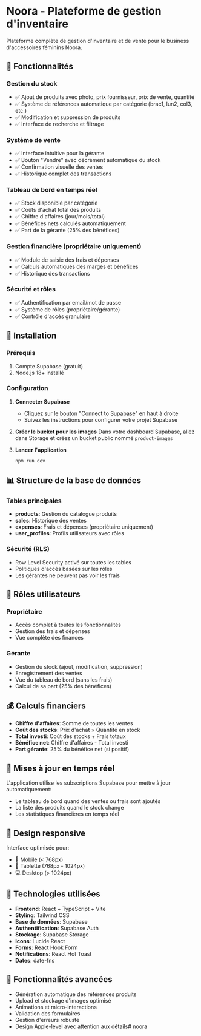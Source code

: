 # Noora - Plateforme de gestion d'inventaire

Plateforme complète de gestion d'inventaire et de vente pour le business d'accessoires féminins Noora.

## 🎯 Fonctionnalités

### Gestion du stock
- ✅ Ajout de produits avec photo, prix fournisseur, prix de vente, quantité
- ✅ Système de références automatique par catégorie (brac1, lun2, col3, etc.)
- ✅ Modification et suppression de produits
- ✅ Interface de recherche et filtrage

### Système de vente
- ✅ Interface intuitive pour la gérante
- ✅ Bouton "Vendre" avec décrément automatique du stock
- ✅ Confirmation visuelle des ventes
- ✅ Historique complet des transactions

### Tableau de bord en temps réel
- ✅ Stock disponible par catégorie
- ✅ Coûts d'achat total des produits
- ✅ Chiffre d'affaires (jour/mois/total)
- ✅ Bénéfices nets calculés automatiquement
- ✅ Part de la gérante (25% des bénéfices)

### Gestion financière (propriétaire uniquement)
- ✅ Module de saisie des frais et dépenses
- ✅ Calculs automatiques des marges et bénéfices
- ✅ Historique des transactions

### Sécurité et rôles
- ✅ Authentification par email/mot de passe
- ✅ Système de rôles (propriétaire/gérante)
- ✅ Contrôle d'accès granulaire

## 🚀 Installation

### Prérequis
1. Compte Supabase (gratuit)
2. Node.js 18+ installé

### Configuration

1. **Connecter Supabase**
   - Cliquez sur le bouton "Connect to Supabase" en haut à droite
   - Suivez les instructions pour configurer votre projet Supabase

2. **Créer le bucket pour les images**
   Dans votre dashboard Supabase, allez dans Storage et créez un bucket public nommé `product-images`

3. **Lancer l'application**
   ```bash
   npm run dev
   ```

## 📊 Structure de la base de données

### Tables principales

- **products**: Gestion du catalogue produits
- **sales**: Historique des ventes
- **expenses**: Frais et dépenses (propriétaire uniquement)
- **user_profiles**: Profils utilisateurs avec rôles

### Sécurité (RLS)

- Row Level Security activé sur toutes les tables
- Politiques d'accès basées sur les rôles
- Les gérantes ne peuvent pas voir les frais

## 👥 Rôles utilisateurs

### Propriétaire
- Accès complet à toutes les fonctionnalités
- Gestion des frais et dépenses
- Vue complète des finances

### Gérante
- Gestion du stock (ajout, modification, suppression)
- Enregistrement des ventes
- Vue du tableau de bord (sans les frais)
- Calcul de sa part (25% des bénéfices)

## 💰 Calculs financiers

- **Chiffre d'affaires**: Somme de toutes les ventes
- **Coût des stocks**: Prix d'achat × Quantité en stock
- **Total investi**: Coût des stocks + Frais totaux
- **Bénéfice net**: Chiffre d'affaires - Total investi
- **Part gérante**: 25% du bénéfice net (si positif)

## 🔄 Mises à jour en temps réel

L'application utilise les subscriptions Supabase pour mettre à jour automatiquement:
- Le tableau de bord quand des ventes ou frais sont ajoutés
- La liste des produits quand le stock change
- Les statistiques financières en temps réel

## 📱 Design responsive

Interface optimisée pour:
- 📱 Mobile (< 768px)
- 📱 Tablette (768px - 1024px)
- 💻 Desktop (> 1024px)

## 🎨 Technologies utilisées

- **Frontend**: React + TypeScript + Vite
- **Styling**: Tailwind CSS
- **Base de données**: Supabase
- **Authentification**: Supabase Auth
- **Stockage**: Supabase Storage
- **Icons**: Lucide React
- **Forms**: React Hook Form
- **Notifications**: React Hot Toast
- **Dates**: date-fns

## 🔧 Fonctionnalités avancées

- Génération automatique des références produits
- Upload et stockage d'images optimisé
- Animations et micro-interactions
- Validation des formulaires
- Gestion d'erreurs robuste
- Design Apple-level avec attention aux détails# noora
